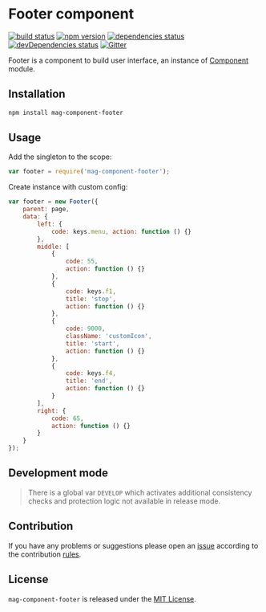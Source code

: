 Footer component
================

[![build status](https://img.shields.io/travis/magsdk/component-footer.svg?style=flat-square)](https://travis-ci.org/magsdk/component-footer)
[![npm version](https://img.shields.io/npm/v/mag-component-footer.svg?style=flat-square)](https://www.npmjs.com/package/mag-component-footer)
[![dependencies status](https://img.shields.io/david/magsdk/component-footer.svg?style=flat-square)](https://david-dm.org/magsdk/component-footer)
[![devDependencies status](https://img.shields.io/david/dev/magsdk/component-footer.svg?style=flat-square)](https://david-dm.org/magsdk/component-footer?type=dev)
[![Gitter](https://img.shields.io/badge/gitter-join%20chat-blue.svg?style=flat-square)](https://gitter.im/DarkPark/magsdk)


Footer is a component to build user interface, an instance of [Component](https://github.com/stbsdk/component) module.


## Installation ##

```bash
npm install mag-component-footer
```


## Usage ##

Add the singleton to the scope:

```js
var footer = require('mag-component-footer');
```

Create instance with custom config:

```js
var footer = new Footer({
    parent: page,
    data: {
        left: {
            code: keys.menu, action: function () {}
        },
        middle: [
            {
                code: 55,
                action: function () {}
            },
            {
                code: keys.f1,
                title: 'stop',
                action: function () {}
            },
            {
                code: 9000,
                className: 'customIcon',
                title: 'start',
                action: function () {}
            },
            {
                code: keys.f4,
                title: 'end',
                action: function () {}
            }
        ],
        right: {
            code: 65,
            action: function () {}
        }
    }
});
```


## Development mode ##

> There is a global var `DEVELOP` which activates additional consistency checks and protection logic not available in release mode.


## Contribution ##

If you have any problems or suggestions please open an [issue](https://github.com/magsdk/component-footer/issues)
according to the contribution [rules](.github/contributing.md).


## License ##

`mag-component-footer` is released under the [MIT License](license.md).
